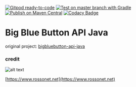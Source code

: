 [![Gitpod ready-to-code](https://img.shields.io/badge/Gitpod-ready--to--code-blue?logo=gitpod)](https://gitpod.io/#https://github.com/rossonet/bigbluebutton-api-java)
[![Test on master branch with Gradle](https://github.com/rossonet/bigbluebutton-api-java/actions/workflows/test-on-master-with-gradle.yml/badge.svg)](https://github.com/rossonet/bigbluebutton-api-java/actions/workflows/test-on-master-with-gradle.yml)
[![Publish on Maven Central](https://github.com/rossonet/bigbluebutton-api-java/actions/workflows/publish-on-maven.yml/badge.svg)](https://github.com/rossonet/bigbluebutton-api-java/actions/workflows/publish-on-maven.yml)
[![Codacy Badge](https://app.codacy.com/project/badge/Grade/cb8ed4b533ca464cb5ef6bf8caaf37e8)](https://www.codacy.com/gh/rossonet/bigbluebutton-api-java/dashboard?utm_source=github.com&amp;utm_medium=referral&amp;utm_content=rossonet/bigbluebutton-api-java&amp;utm_campaign=Badge_Grade)

# Big Blue Button API Java

original project: [bigbluebutton-api-java](https://github.com/bigbluebutton/bigbluebutton-api-java)


### credit

![alt text](https://app.rossonet.net/wp-content/uploads/2021/10/rossonet-logo_280_115.png "Rossonet")

[https://www.rossonet.net](https://www.rossonet.net)

